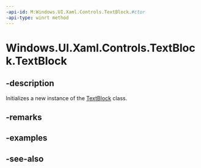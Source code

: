 ```yaml
---
-api-id: M:Windows.UI.Xaml.Controls.TextBlock.#ctor
-api-type: winrt method
---
```


<!-- Method syntax
public TextBlock()
-->

# Windows.UI.Xaml.Controls.TextBlock.TextBlock

## -description
Initializes a new instance of the [TextBlock](textblock.md) class.


## -remarks

## -examples

## -see-also
